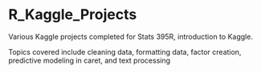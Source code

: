 # R_Kaggle_Projects

Various Kaggle projects completed for Stats 395R, introduction to Kaggle.

Topics covered include cleaning data, formatting data, factor creation, predictive modeling in caret, and text processing
